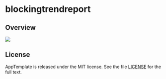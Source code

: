 blockingtrendreport
=========================

## Overview

![](https://raw.github.com/wrackzone/blocking-trend-report/master/ScreenShot.png)

## License

AppTemplate is released under the MIT license.  See the file [LICENSE](https://raw.github.com/RallyApps/AppTemplate/master/LICENSE) for the full text.
